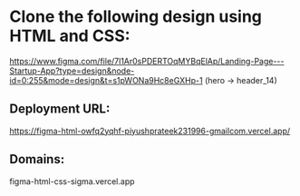 # Clone the following design using HTML and CSS:

https://www.figma.com/file/7l1Ar0sPDERTOqMYBqElAp/Landing-Page---Startup-App?type=design&node-id=0:255&mode=design&t=s1pWONa9Hc8eGXHp-1 (hero -> header_14)

## Deployment URL:

https://figma-html-owfq2yqhf-piyushprateek231996-gmailcom.vercel.app/

## Domains:

figma-html-css-sigma.vercel.app
